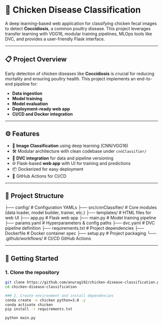 # 🐔 Chicken Disease Classification

A deep learning-based web application for classifying chicken fecal images to detect **Coccidiosis**, a common poultry disease. This project leverages transfer learning with VGG16, modular training pipelines, MLOps tools like DVC, and provides a user-friendly Flask interface.

---

## 📋 Project Overview

Early detection of chicken diseases like **Coccidiosis** is crucial for reducing mortality and ensuring poultry health. This project implements an end-to-end pipeline for:

- **Data ingestion**
- **Model training**
- **Model evaluation**
- **Deployment-ready web app**
- **CI/CD and Docker integration**

---

## ⚙️ Features

- 🧠 **Image Classification** using deep learning (CNN/VGG16)
- 🛠️ Modular architecture with clean codebase under `cnnClassifier/`
- 🔁 **DVC integration** for data and pipeline versioning
- 🌐 Flask-based **web app** with UI for training and predictions
- 📦 Dockerized for easy deployment
- 🔄 GitHub Actions for CI/CD

---

## 📂 Project Structure
├── config/ # Configuration YAMLs
├── src/cnnClassifier/ # Core modules (data loader, model builder, trainer, etc.)
├── templates/ # HTML files for web UI
├── app.py # Flask web app
├── main.py # Model training pipeline
├── params.yaml # Hyperparameters & config paths
├── dvc.yaml # DVC pipeline definition
├── requirements.txt # Project dependencies
├── Dockerfile # Docker container spec
├── setup.py # Project packaging
└── .github/workflows/ # CI/CD GitHub Actions



---

## 🚀 Getting Started

### 1. Clone the repository

```bash
git clone https://github.com/anurag192/chicken-disease-classification.git
cd chicken-disease-classification

### 2. Create environment and install dependencies
conda create -n chicken python=3.8 -y
conda activate chicken
pip install -r requirements.txt

python main.py


